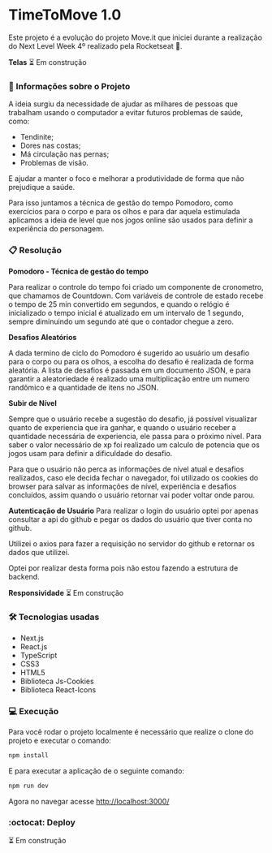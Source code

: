 # TimeToMove 1.0

Este projeto é a evolução do projeto Move.it que iniciei durante a realização do Next Level Week 4º realizado pela Rocketseat :rocket:.

**Telas**
:hourglass_flowing_sand: Em construção

### :page_with_curl: Informações sobre o Projeto

A ideia surgiu da necessidade de ajudar as milhares de pessoas que trabalham usando o computador a evitar futuros problemas de saúde, como:

- Tendinite;
- Dores nas costas;
- Má circulação nas pernas;
- Problemas de visão.

E ajudar a manter o foco e melhorar a produtividade de forma que não prejudique a saúde.

Para isso juntamos a técnica de gestão do tempo Pomodoro, como exercícios para o corpo e para os olhos e para dar aquela estimulada aplicamos a ideia de level que nos jogos online são usados para definir a experiência do personagem.

### :clipboard: Resolução

**Pomodoro - Técnica de gestão do tempo**

Para realizar o controle do tempo foi criado um componente de cronometro, que chamamos de Countdown. Com variáveis de controle de estado recebe o tempo de 25 min convertido em segundos, e quando o relógio é inicializado o tempo inicial é atualizado em um intervalo de 1 segundo, sempre diminuindo um segundo até que o contador chegue a zero.

**Desafios Aleatórios**

A dada termino de ciclo do Pomodoro é sugerido ao usuário um desafio para o corpo ou para os olhos, a escolha do desafio é realizada de forma aleatória. A lista de desafios é passada em um documento JSON, e para garantir a aleatoriedade é realizado uma multiplicação entre um numero randômico e a quantidade de itens no JSON.

**Subir de Nível**

Sempre que o usuário recebe a sugestão do desafio, já possível visualizar quanto de experiencia que ira ganhar, e quando o usuário receber a quantidade necessária de experiencia, ele passa para o  próximo nível. Para saber o valor necessário de xp foi realizado um calculo de potencia que os jogos usam para definir a dificuldade do desafio.

Para que o usuário não perca as informações de nível atual e desafios realizados, caso ele decida fechar o navegador, foi utilizado os cookies do browser para salvar as informações de nível, experiência e desafios concluídos, assim quando o usuário retornar vai poder voltar onde parou.

**Autenticação de Usuário**
Para realizar o login do usuário optei por apenas consultar a api do github e pegar os dados do usuário que tiver conta no github.

Utilizei o axios para fazer a requisição no servidor do github e retornar os dados que utilizei.

Optei por realizar desta forma pois não estou fazendo a estrutura de backend.

**Responsividade**
:hourglass_flowing_sand: Em construção



### :hammer_and_wrench: Tecnologias usadas

- Next.js
- React.js
- TypeScript
- CSS3
- HTML5
- Biblioteca Js-Cookies
- Biblioteca React-Icons

### :computer: Execução

Para você rodar o projeto localmente é necessário que realize o clone do projeto e executar o comando:

```bash
npm install
```

E para executar a aplicação de o seguinte comando:

```bash
npm run dev
```

Agora no navegar acesse [http://localhost:3000/](http://localhost:3000/)

### :octocat: Deploy

:hourglass_flowing_sand: Em construção